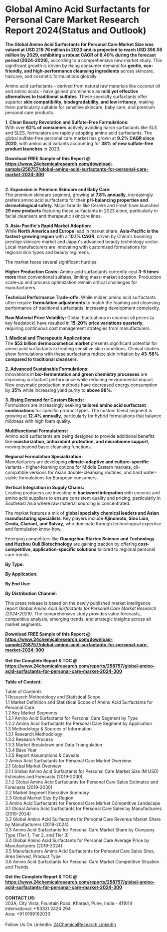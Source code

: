 <h1>Global Amino Acid Surfactants for Personal Care Market Research Report 2024(Status and Outlook)</h1><p><strong>The Global Amino Acid Surfactants for Personal Care Market Size was valued at USD 219.76 million in 2023 and is projected to reach USD 356.55 million by 2029, exhibiting a robust CAGR of 8.40% during the forecast period (2024-2029),</strong> according to a comprehensive new market study. This significant growth is driven by rising consumer demand for <strong>gentle, eco-friendly, and high-performance cleansing ingredients</strong> across skincare, haircare, and cosmetic formulations globally.</p><p>Amino acid surfactants - derived from natural raw materials like coconut oil and amino acids - have gained prominence as <strong>mild yet effective alternatives to traditional sulfates</strong>. These specialty surfactants offer superior <strong>skin compatibility, biodegradability, and low irritancy</strong>, making them particularly suitable for sensitive skincare, baby care, and premium personal care products.</p><p><strong>1. Clean Beauty Revolution and Sulfate-Free Formulations:</strong><br>
With over <strong>62% of consumers</strong> actively avoiding harsh surfactants like SLS and SLES, formulators are rapidly adopting amino acid surfactants. The global sulfate-free personal care market has grown at <strong>9.2% CAGR since 2020</strong>, with amino acid variants accounting for <strong>38% of new sulfate-free product launches</strong> in 2023.</p><div><b>Download FREE Sample of this Report @ 
            <a href="https://www.24chemicalresearch.com/download-sample/258757/global-amino-acid-surfactants-for-personal-care-market-2024-300">
            https://www.24chemicalresearch.com/download-sample/258757/global-amino-acid-surfactants-for-personal-care-market-2024-300</a></b></div><br><p><strong>2. Expansion in Premium Skincare and Baby Care:</strong><br>
The premium skincare segment, growing at <strong>7.8% annually</strong>, increasingly prefers amino acid surfactants for their <strong>pH-balancing properties and dermatological safety</strong>. Major brands like CeraVe and Fresh have launched <strong>29 new products</strong> featuring these surfactants in 2023 alone, particularly in facial cleansers and therapeutic skincare lines.</p><p><strong>3. Asia-Pacific's Rapid Market Adoption:</strong><br>
While <strong>North America and Europe</strong> lead in market share, <strong>Asia-Pacific is the fastest-growing region</strong> with a <strong>10.1% CAGR</strong>, driven by China's booming prestige skincare market and Japan's advanced beauty technology sector. Local manufacturers are innovating with customized formulations for regional skin types and beauty regimens.</p><p>The market faces several significant hurdles:</p><p><strong>Higher Production Costs:</strong> Amino acid surfactants currently cost <strong>3-5 times more</strong> than conventional sulfates, limiting mass-market adoption. Production scale-up and process optimization remain critical challenges for manufacturers.</p><p><strong>Technical Performance Trade-offs:</strong> While milder, amino acid surfactants often require <strong>formulation adjustments</strong> to match the foaming and cleansing performance of traditional surfactants, increasing development complexity.</p><p><strong>Raw Material Price Volatility:</strong> Global fluctuations in coconut oil prices (a key feedstock) have resulted in <strong>15-20% price variations quarterly</strong>, requiring continuous cost management strategies from manufacturers.</p><p><strong>1. Medical and Therapeutic Applications:</strong><br>
The <strong>$52 billion dermocosmetics market</strong> presents significant potential for amino acid surfactants in treating sensitive skin conditions. Clinical studies show formulations with these surfactants reduce skin irritation by <strong>43-58% compared to traditional cleansers</strong>.</p><p><strong>2. Advanced Sustainable Formulations:</strong><br>
Innovations in <strong>bio-fermentation and green chemistry processes</strong> are improving surfactant performance while reducing environmental impact. New enzymatic production methods have decreased energy consumption by <strong>35%</strong> while increasing yield purity to <strong>above 98%</strong>.</p><p><strong>3. Rising Demand for Custom Blends:</strong><br>
Formulators are increasingly seeking <strong>tailored amino acid surfactant combinations</strong> for specific product types. The custom blend segment is growing at <strong>12.4% annually</strong>, particularly for hybrid formulations that balance mildness with high foam quality.</p><p><strong>Multifunctional Formulations:</strong><br>
    Amino acid surfactants are being designed to provide additional benefits like <strong>moisturization, antioxidant protection, and microbiome support</strong>, moving beyond basic cleansing functions.</p><p><strong>Regional Formulation Specialization:</strong><br>
    Manufacturers are developing <strong>climate-adaptive and culture-specific</strong> variants - higher-foaming options for Middle Eastern markets, oil-compatible versions for Asian double-cleansing routines, and hard water-stable formulations for European consumers.</p><p><strong>Vertical Integration in Supply Chains:</strong><br>
    Leading producers are investing in <strong>backward integration</strong> with coconut and amino acid suppliers to ensure consistent quality and pricing, particularly in Southeast Asia where raw material sourcing is concentrated.</p><p>The market features a mix of <strong>global specialty chemical leaders and Asian manufacturing specialists</strong>. Key players include <strong>Ajinomoto, Sino Lion, Croda, Clariant, and Solvay</strong>, who dominate through technological expertise and formulation know-how.</p><p>Emerging competitors like <strong>Guangzhou Startec Science and Technology and Huzhou Ouli Biotechnology</strong> are gaining traction by offering <strong>cost-competitive, application-specific solutions</strong> tailored to regional personal care trends.</p><p><strong>By Type:</strong></p><p><strong>By Application:</strong></p><p><strong>By End Use:</strong></p><p><strong>By Distribution Channel:</strong></p><p>This press release is based on the newly published market intelligence report <em>Global Amino Acid Surfactants for Personal Care Market Research (2024-2029)</em>. The comprehensive study provides value forecasts, competitive analysis, emerging trends, and strategic insights across all market segments.</p><div><b>Download FREE Sample of this Report @ 
            <a href="https://www.24chemicalresearch.com/download-sample/258757/global-amino-acid-surfactants-for-personal-care-market-2024-300">
            https://www.24chemicalresearch.com/download-sample/258757/global-amino-acid-surfactants-for-personal-care-market-2024-300</a></b></div><br><div><b>Get the Complete Report & TOC @ 
            <a href="https://www.24chemicalresearch.com/reports/258757/global-amino-acid-surfactants-for-personal-care-market-2024-300">
            https://www.24chemicalresearch.com/reports/258757/global-amino-acid-surfactants-for-personal-care-market-2024-300</a></b></div><br>
            <b>Table of Content:</b><p>Table of Contents<br />
1 Research Methodology and Statistical Scope<br />
1.1 Market Definition and Statistical Scope of Amino Acid Surfactants for Personal Care<br />
1.2 Key Market Segments<br />
1.2.1 Amino Acid Surfactants for Personal Care Segment by Type<br />
1.2.2 Amino Acid Surfactants for Personal Care Segment by Application<br />
1.3 Methodology & Sources of Information<br />
1.3.1 Research Methodology<br />
1.3.2 Research Process<br />
1.3.3 Market Breakdown and Data Triangulation<br />
1.3.4 Base Year<br />
1.3.5 Report Assumptions & Caveats<br />
2 Amino Acid Surfactants for Personal Care Market Overview<br />
2.1 Global Market Overview<br />
2.1.1 Global Amino Acid Surfactants for Personal Care Market Size (M USD) Estimates and Forecasts (2019-2030)<br />
2.1.2 Global Amino Acid Surfactants for Personal Care Sales Estimates and Forecasts (2019-2030)<br />
2.2 Market Segment Executive Summary<br />
2.3 Global Market Size by Region<br />
3 Amino Acid Surfactants for Personal Care Market Competitive Landscape<br />
3.1 Global Amino Acid Surfactants for Personal Care Sales by Manufacturers (2019-2024)<br />
3.2 Global Amino Acid Surfactants for Personal Care Revenue Market Share by Manufacturers (2019-2024)<br />
3.3 Amino Acid Surfactants for Personal Care Market Share by Company Type (Tier 1, Tier 2, and Tier 3)<br />
3.4 Global Amino Acid Surfactants for Personal Care Average Price by Manufacturers (2019-2024)<br />
3.5 Manufacturers Amino Acid Surfactants for Personal Care Sales Sites, Area Served, Product Type<br />
3.6 Amino Acid Surfactants for Personal Care Market Competitive Situation and Trends<br />
</p><div><b>Get the Complete Report & TOC @ 
            <a href="https://www.24chemicalresearch.com/reports/258757/global-amino-acid-surfactants-for-personal-care-market-2024-300">
            https://www.24chemicalresearch.com/reports/258757/global-amino-acid-surfactants-for-personal-care-market-2024-300</a></b></div><br><b>CONTACT US:</b><br>
            203A, City Vista, Fountain Road, Kharadi, Pune, India - 411014<br>
            International: +1(332) 2424 294<br>
            Asia: +91 9169162030 <br><br>
            Follow Us On LinkedIn: <a href="https://www.linkedin.com/company/24chemicalresearch/">24ChemicalResearch LinkedIn</a>
